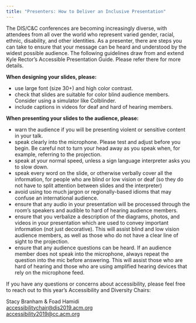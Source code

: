 ```yaml
---
title: "Presenters: How to Deliver an Inclusive Presentation"
---
```


The DIS/C&C conferences are becoming increasingly diverse, with attendees from all over the world who represent varied gender, racial, ethnic, disability, and other identities. As a presenter, there are steps you can take to ensure that your message can be heard and understood by the widest possible audience. The following guidelines draw from and extend Kyle Rector’s Accessible Presentation Guide. Please refer there for more details.</br> 

__When designing your slides, please:__</br> 
- use large font (size 30+) and high color contrast.
- check that slides are suitable for color blind audience members. Consider using a simulator like Colblinder.
- include captions in videos for deaf and hard of hearing members.</br> 

__When presenting your slides to the audience, please:__</br> 
- warn the audience if you will be presenting violent or sensitive content in your talk.
- speak clearly into the microphone. Please test and adjust before you begin. Be careful not to turn your head away as you speak when, for example, referring to the projection.
- speak at your normal speed, unless a sign language interpreter asks you to slow down.
- speak every word on the slide, or otherwise verbally cover all the information, for people who are blind or low vision or deaf (so they do not have to split attention between slides and the interpreter)
- avoid using too much jargon or regionally-based idioms that may confuse an international audience.
- ensure that any audio in your presentation will be processed through the room’s speakers and audible to hard of hearing audience members.
- ensure that you verbalize a description of the diagrams, photos, and videos in your presentation which are used to convey important information (not just decorative). This will assist blind and low vision audience members, as well as those who do not have a clear line of sight to the projection.
- ensure that any audience questions can be heard. If an audience member does not speak into the microphone, always repeat the question into the mic before answering. This will assist those who are hard of hearing and those who are using amplified hearing devices that rely on the microphone feed.</br> 

If you have any questions or concerns about accessibility, please feel free to reach out to this year’s Accessibility and Diversity Chairs:</br> 

Stacy Branham & Foad Hamidi</br> 
accessibilitychair@dis2019.acm.org</br> 
accessibility2019@cc.acm.org</br> 




